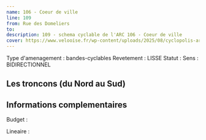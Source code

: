 ```yaml
---
name: 106 - Coeur de ville 
line: 109
from: Rue des Domeliers
to:  
description: 109 - schema cyclable de l'ARC 106 - Coeur de ville 
cover: https://www.velooise.fr/wp-content/uploads/2025/08/cyclopolis-arc-109.jpg
---
```

Type d'amenagement : bandes-cyclables
Revetement : LISSE
Statut : 
Sens : BIDIRECTIONNEL
## Les troncons (du Nord au Sud)

## Informations complementaires

Budget  : 

Lineaire :

